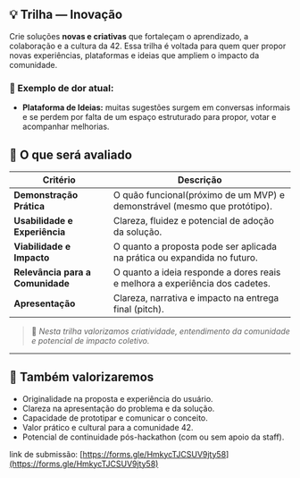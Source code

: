 ## 💡 Trilha — Inovação

Crie soluções **novas e criativas** que fortaleçam o aprendizado, a colaboração e a cultura da 42.
Essa trilha é voltada para quem quer propor novas experiências, plataformas e ideias que ampliem o impacto da comunidade.

### 💬 Exemplo de dor atual:
- **Plataforma de Ideias:** muitas sugestões surgem em conversas informais e se perdem por falta de um espaço estruturado para propor, votar e acompanhar melhorias.

## 🧠 O que será avaliado

| Critério | Descrição |
|-----------|------------|
| **Demonstração Prática** | O quão funcional(próximo de um MVP) e demonstrável (mesmo que protótipo). |
| **Usabilidade e Experiência** | Clareza, fluidez e potencial de adoção da solução. |
| **Viabilidade e Impacto** | O quanto a proposta pode ser aplicada na prática ou expandida no futuro. |
| **Relevância para a Comunidade** | O quanto a ideia responde a dores reais e melhora a experiência dos cadetes. |
| **Apresentação** | Clareza, narrativa e impacto na entrega final (pitch). |

> 💬 *Nesta trilha valorizamos criatividade, entendimento da comunidade e potencial de impacto coletivo.*

---

## 🏅 Também valorizaremos

- Originalidade na proposta e experiência do usuário.
- Clareza na apresentação do problema e da solução.
- Capacidade de prototipar e comunicar o conceito.
- Valor prático e cultural para a comunidade 42.
- Potencial de continuidade pós-hackathon (com ou sem apoio da staff).

link de submissão: [https://forms.gle/HmkycTJCSUV9jty58](https://forms.gle/HmkycTJCSUV9jty58)